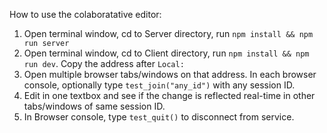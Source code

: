 How to use the colaboratative editor:
1. Open terminal window, cd to Server directory, run `npm install && npm run server`
2. Open terminal window, cd to Client directory, run `npm install && npm run dev`. Copy the address after `Local: `
3. Open multiple browser tabs/windows on that address. In each browser console, optionally type `test_join("any_id")` with any session ID.
4. Edit in one textbox and see if the change is reflected real-time in other tabs/windows of same session ID.
5. In Browser console, type `test_quit()` to disconnect from service.
